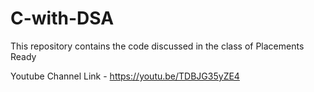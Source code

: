 # C-with-DSA
This repository contains the code discussed in the class of Placements Ready

Youtube Channel Link - https://youtu.be/TDBJG35yZE4

